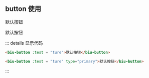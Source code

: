 ## button 使用

<biu-button :test = "ture">默认按钮</biu-button>

<biu-button :test = "ture" type="primary">默认按钮</biu-button>

::: details 显示代码

```html
<biu-button :test = "ture">默认按钮</biu-button>

<biu-button :test = "ture" type="primary">默认按钮</biu-button>
```

:::